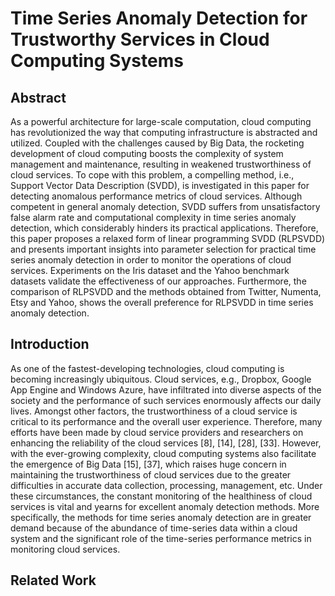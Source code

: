 # Time Series Anomaly Detection for Trustworthy Services in Cloud Computing Systems

## Abstract

As a powerful architecture for large-scale computation, cloud computing has revolutionized the way that computing infrastructure is abstracted and utilized. Coupled with the challenges caused by Big Data, the rocketing development of cloud computing boosts the complexity of system management and maintenance, resulting in weakened trustworthiness of cloud services. To cope with this problem, a compelling method, i.e., Support Vector Data Description (SVDD), is investigated in this paper for detecting anomalous performance metrics of cloud services. Although competent in general anomaly detection, SVDD suffers from unsatisfactory false alarm rate and computational complexity in time series anomaly detection, which considerably hinders its practical applications. Therefore, this paper proposes a relaxed form of linear programming SVDD (RLPSVDD) and presents important insights into parameter selection for practical time series anomaly detection in order to monitor the operations of cloud services. Experiments on the Iris dataset and the Yahoo benchmark datasets validate the effectiveness of our approaches. Furthermore, the comparison of RLPSVDD and the methods obtained from Twitter, Numenta, Etsy and Yahoo, shows the overall preference for RLPSVDD in time series anomaly detection.

## Introduction

As one of the fastest-developing technologies, cloud computing is becoming increasingly ubiquitous. Cloud services, e.g., Dropbox, Google App Engine and Windows Azure, have infiltrated into diverse aspects of the society and the performance of such services enormously affects our daily lives. Amongst other factors, the trustworthiness of a cloud service is critical to its performance and the overall user experience. Therefore, many efforts have been made by cloud service providers and researchers on enhancing the reliability of the cloud services [8], [14], [28], [33]. However, with the ever-growing complexity, cloud computing systems also facilitate the emergence of Big Data [15], [37], which raises huge concern in maintaining the trustworthiness of cloud services due to the greater difficulties in accurate data collection, processing, management, etc. Under these circumstances, the constant monitoring of the healthiness of cloud services is vital and yearns for excellent anomaly detection methods. More specifically, the methods for time series anomaly detection are in greater demand because of the abundance of time-series data within a cloud system and the significant role of the time-series performance metrics in monitoring cloud services.

## Related Work

